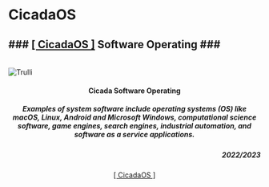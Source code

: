 # CicadaOS

<!DOCTYPE html>
<html>
<body>

<h2>### <a href="https://nexaos.github.io/CicadaOS/">[ CicadaOS ]</a> Software Operating ###</h2><br>
<img src="https://repository-images.githubusercontent.com/590339294/0fe244e1-15dd-4671-b605-3ec8a93824fb" alt="Trulli">
<!--
<img src="https://repository-images.githubusercontent.com/587633594/bd5faf5e-aaea-422d-945f-8f817e7b3e28" alt="Trulli" width="500" height="333">
-->
<center>
<!--
<h5> Examples of system software include operating systems (OS) </h5>
<h5> like macOS, Linux, Android and Microsoft Windows, computational science software, game engines, search engines, industrial automation, </h5>
<h5> and software as a service applications.</h5>
-->

<h4>Cicada Software Operating </h4><h5> Examples of system software include operating systems (OS) 
 like macOS, Linux, Android and Microsoft Windows, computational science software, game engines, search engines, industrial automation, 
 and software as a service applications.
 </h5>



<center>
<h5 style="text-align: right;">2022/2023</h5>
<a href="https://nexaos.github.io/CicadaOS/">[ CicadaOS ]</a>
</body>
</html>
